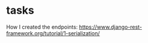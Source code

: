 # tasks

How I created the endpoints: https://www.django-rest-framework.org/tutorial/1-serialization/

